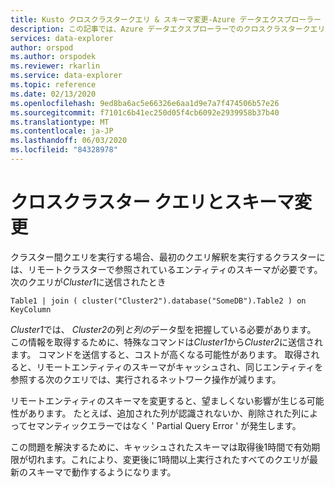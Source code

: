 ```yaml
---
title: Kusto クロスクラスタークエリ & スキーマ変更-Azure データエクスプローラー
description: この記事では、Azure データエクスプローラーでのクロスクラスタークエリとスキーマ変更について説明します。
services: data-explorer
author: orspod
ms.author: orspodek
ms.reviewer: rkarlin
ms.service: data-explorer
ms.topic: reference
ms.date: 02/13/2020
ms.openlocfilehash: 9ed8ba6ac5e66326e6aa1d9e7a7f474506b57e26
ms.sourcegitcommit: f7101c6b41ec250d05f4cb6092e2939958b37b40
ms.translationtype: MT
ms.contentlocale: ja-JP
ms.lasthandoff: 06/03/2020
ms.locfileid: "84328978"
---
```

# <a name="cross-cluster-queries-and-schema-changes"></a>クロスクラスター クエリとスキーマ変更

クラスター間クエリを実行する場合、最初のクエリ解釈を実行するクラスターには、リモートクラスターで参照されているエンティティのスキーマが必要です。
次のクエリが*Cluster1*に送信されたとき

```kusto
Table1 | join ( cluster("Cluster2").database("SomeDB").Table2 ) on KeyColumn
``` 

*Cluster1*では、 *Cluster2*の列*と列の*データ型を把握している必要があります。 この情報を取得するために、特殊なコマンドは*Cluster1*から*Cluster2*に送信されます。
コマンドを送信すると、コストが高くなる可能性があります。 取得されると、リモートエンティティのスキーマがキャッシュされ、同じエンティティを参照する次のクエリでは、実行されるネットワーク操作が減ります。

リモートエンティティのスキーマを変更すると、望ましくない影響が生じる可能性があります。 たとえば、追加された列が認識されないか、削除された列によってセマンティックエラーではなく ' Partial Query Error ' が発生します。

この問題を解決するために、キャッシュされたスキーマは取得後1時間で有効期限が切れます。これにより、変更後に1時間以上実行されたすべてのクエリが最新のスキーマで動作するようになります。
